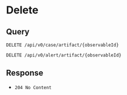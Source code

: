 # Delete

## Query

```
DELETE /api/v0/case/artifact/{observableId}
```

```
DELETE /api/v0/alert/artifact/{observableId}
```

## Response

- `204 No Content`

